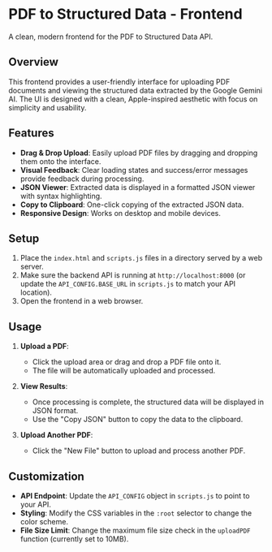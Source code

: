 # PDF to Structured Data - Frontend

A clean, modern frontend for the PDF to Structured Data API.

## Overview

This frontend provides a user-friendly interface for uploading PDF documents and viewing the structured data extracted by the Google Gemini AI. The UI is designed with a clean, Apple-inspired aesthetic with focus on simplicity and usability.

## Features

- **Drag & Drop Upload**: Easily upload PDF files by dragging and dropping them onto the interface.
- **Visual Feedback**: Clear loading states and success/error messages provide feedback during processing.
- **JSON Viewer**: Extracted data is displayed in a formatted JSON viewer with syntax highlighting.
- **Copy to Clipboard**: One-click copying of the extracted JSON data.
- **Responsive Design**: Works on desktop and mobile devices.

## Setup

1. Place the `index.html` and `scripts.js` files in a directory served by a web server.
2. Make sure the backend API is running at `http://localhost:8000` (or update the `API_CONFIG.BASE_URL` in `scripts.js` to match your API location).
3. Open the frontend in a web browser.

## Usage

1. **Upload a PDF**:
   - Click the upload area or drag and drop a PDF file onto it.
   - The file will be automatically uploaded and processed.

2. **View Results**:
   - Once processing is complete, the structured data will be displayed in JSON format.
   - Use the "Copy JSON" button to copy the data to the clipboard.

3. **Upload Another PDF**:
   - Click the "New File" button to upload and process another PDF.

## Customization

- **API Endpoint**: Update the `API_CONFIG` object in `scripts.js` to point to your API.
- **Styling**: Modify the CSS variables in the `:root` selector to change the color scheme.
- **File Size Limit**: Change the maximum file size check in the `uploadPDF` function (currently set to 10MB). 